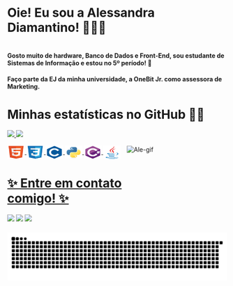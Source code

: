 ## <h1>Oie! Eu sou a Alessandra Diamantino! 👩🏻‍💻<h1>
<h4>Gosto muito de hardware, Banco de Dados e Front-End, sou estudante de Sistemas de Informação e estou no 5º período! 💖</h4>
<h4> Faço parte da EJ da minha universidade, a OneBit Jr. como assessora de Marketing.</h4>
 <h1>Minhas estatísticas no GitHub 🐱‍💻</h1>
 <div>
  <a href="https://github.com/alessandradiamantino">
  <img height="180em" src="https://github-readme-stats.vercel.app/api?username=alessandradiamantino&show_icons=true&theme=dracula&include_all_commits=true&count_private=true"/>
  <img height="180em" src="https://github-readme-stats.vercel.app/api/top-langs/?username=alessandradiamantino&layout=compact&langs_count=16&theme=dracula"/>
<div>
<div style="display: inline_block"><br>
  <img align="center" alt="Ale-HTML" height="30" width="40" src="https://raw.githubusercontent.com/devicons/devicon/master/icons/html5/html5-original.svg">
  <img align="center" alt="Ale-CSS" height="30" width="40" src="https://raw.githubusercontent.com/devicons/devicon/master/icons/css3/css3-original.svg">
  <img align="center" alt="Ale-C" height="30" width="40" src="https://raw.githubusercontent.com/devicons/devicon/master/icons/c/c-plain.svg">
  <img align="center" alt="Ale-Python" height="30" width="40" src="https://raw.githubusercontent.com/devicons/devicon/master/icons/python/python-original.svg">
  <img align="center" alt="Ale-Csharp" height="30" width="40" src="https://raw.githubusercontent.com/devicons/devicon/master/icons/csharp/csharp-original.svg">
  <img align="center" alt="Ale-Java" height="30" width="40" src="https://raw.githubusercontent.com/devicons/devicon/master/icons/java/java-original.svg">
 <img align = "right" alt="Ale-gif" src="https://i.pinimg.com/originals/4f/60/52/4f60523c8a2cd1821642d23548afa68e.gif" width="230" height="200" />
</div>

  
  ## <h1>✨ Entre em contato comigo! ✨</h1>
 
<div> 
  <a href="https://instagram.com/alessandradiamantino" target="_blank"><img src="https://img.shields.io/badge/-Instagram-%23E4405F?style=for-the-badge&logo=instagram&logoColor=white" target="_blank"></a>
  <a href = "mailto: alessandradiamantino36@gmail.com"><img src="https://img.shields.io/badge/-Gmail-%23333?style=for-the-badge&logo=gmail&logoColor=white" target="_blank"></a>
  <a href="https://www.linkedin.com/in/alessandra-diamantino-85b25a191" target="_blank"><img src="https://img.shields.io/badge/-LinkedIn-%230077B5?style=for-the-badge&logo=linkedin&logoColor=white" target="_blank"></a> 

  ![Snake animation](https://github.com/alessandradiamantino/alessandradiamantino/blob/output/github-contribution-grid-snake.svg)
 
</div>
